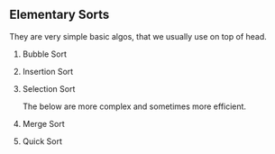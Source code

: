 ## Elementary Sorts

They are very simple basic algos, that we usually use on top of head.

1.  Bubble Sort
2.  Insertion Sort
3.  Selection Sort

    The below are more complex and sometimes more efficient.

4.  Merge Sort
5.  Quick Sort
